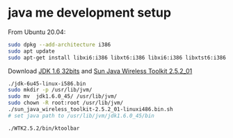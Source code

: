 # java me development setup

From Ubuntu 20.04:
```bash
sudo dpkg --add-architecture i386
sudo apt update
sudo apt-get install libxi6:i386 libxt6:i386 libxi6:i386 libxtst6:i386 libxext6:i386
```
Download [JDK 1.6 32bits](http://www.oracle.com/technetwork/java/javase/downloads/java-archive-downloads-javase6-419409.html) and [Sun Java Wireless Toolkit 2.5.2_01](http://www.oracle.com/technetwork/java/javasebusiness/downloads/java-archive-downloads-javame-419430.html)

```bash
./jdk-6u45-linux-i586.bin
sudo mkdir -p /usr/lib/jvm/
sudo mv  jdk1.6.0_45/ /usr/lib/jvm/
sudo chown -R root:root /usr/lib/jvm/
./sun_java_wireless_toolkit-2.5.2_01-linuxi486.bin.sh
# set java path to /usr/lib/jvm/jdk1.6.0_45/bin

./WTK2.5.2/bin/ktoolbar
```
